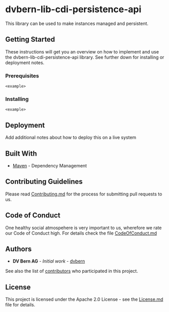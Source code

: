 # dvbern-lib-cdi-persistence-api

This library can be used to make instances managed and persistent.

## Getting Started

These instructions will get you an overview on how to implement and use the dvbern-lib-cdi-persistence-api library. See further down for installing or deployment notes.

### Prerequisites

<What things you need to install the software and how to install them>

```
<example>
```

### Installing

<A step by step series of examples to get a development env running>

<This step does this>

```
<example>
```


## Deployment

Add additional notes about how to deploy this on a live system

## Built With

* [Maven](https://maven.apache.org/) - Dependency Management


## Contributing Guidelines

Please read [Contributing.md](CONTRIBUTING.md) for the process for submitting pull requests to us.

## Code of Conduct

One healthy social atmospehere is very important to us, wherefore we rate our Code of Conduct high. For details check the file [CodeOfConduct.md](CODE_OF_CONDUCT.md)

## Authors

* **DV Bern AG** - *Initial work* - [dvbern](https://github.com/dvbern)

See also the list of [contributors](https://github.com/dvbern/lib-cdi-persistence-api/contributors) who participated in this project.

## License

This project is licensed under the Apache 2.0 License - see the [License.md](LICENSE.md) file for details.

